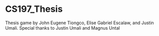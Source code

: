 # CS197_Thesis
Thesis game by John Eugene Tiongco, Elise Gabriel Escalaw, and Justin Umali. Special thanks to Justin Umali and Magnus Untal

